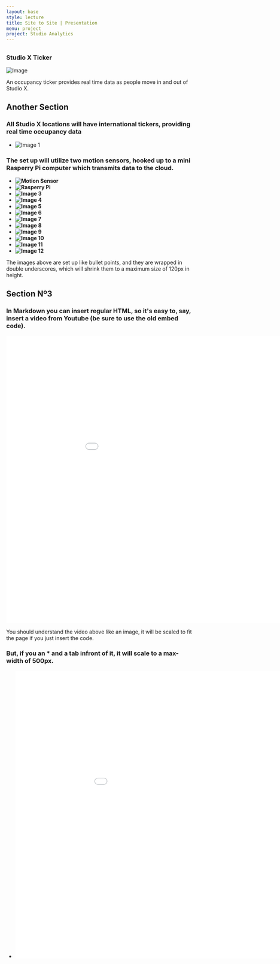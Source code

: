 ```yaml
---
layout: base
style: lecture
title: Site to Site | Presentation
menu: project
project: Studio Analytics
---
```

## 

### Studio X Ticker

![Image](http://i.imgur.com/dvBSjeG.jpg)

An occupancy ticker provides real time data as people move in and out of Studio X.


## Another Section

### All Studio X locations will have international tickers, providing real time occupancy data

*	![Image 1](http://i.imgur.com/NaD2JG9.jpg)



### The set up will utilize two motion sensors, hooked up to a mini Rasperry Pi computer which transmits data to the cloud.

*	__![Motion Sensor](http://www.jascoproducts.com/products/pc/catalog/45132/45132webd1.jpg)__
*	__![Rasperry Pi](http://www.blogcdn.com/www.engadget.com/media/2012/05/05-31-2012dsc0213300-1338512994.jpg)__
*	__![Image 3](http://placehold.it/300x450)__
*	__![Image 4](http://placehold.it/600x350)__
*	__![Image 5](http://placehold.it/1280x900)__
*	__![Image 6](http://placehold.it/600x350)__
*	__![Image 7](http://placehold.it/500x500)__
*	__![Image 8](http://placehold.it/1280x900)__
*	__![Image 9](http://placehold.it/600x350)__
*	__![Image 10](http://placehold.it/500x500)__
*	__![Image 11](http://placehold.it/600x350)__
*	__![Image 12](http://placehold.it/300x450)__

The images above are set up like bullet points, and they are wrapped in double underscores, which will shrink them to a maximum size of 120px in height.

## Section Nº3

### In Markdown you can insert regular HTML, so it's easy to, say, insert a video from Youtube (be sure to use the old embed code).

<object width="1024" height="500"><param name="movie" value="//www.youtube.com/v/khwQ9lf2DJQ?hl=en_US&amp;version=3"></param><param name="allowFullScreen" value="true"></param><param name="allowscriptaccess" value="always"></param><embed src="//www.youtube.com/v/khwQ9lf2DJQ?hl=en_US&amp;version=3" type="application/x-shockwave-flash" width="1024" height="768" allowscriptaccess="always" allowfullscreen="true"></embed></object>

You should understand the video above like an image, it will be scaled to fit the page if you just insert the code.

### But, if you an \* and a tab infront of it, it will scale to a max-width of 500px.

*	<object width="1024" height="768"><param name="movie" value="//www.youtube.com/v/khwQ9lf2DJQ?hl=en_US&amp;version=3"></param><param name="allowFullScreen" value="true"></param><param name="allowscriptaccess" value="always"></param><embed src="//www.youtube.com/v/khwQ9lf2DJQ?hl=en_US&amp;version=3" type="application/x-shockwave-flash" width="1024" height="768" allowscriptaccess="always" allowfullscreen="true"></embed></object>
